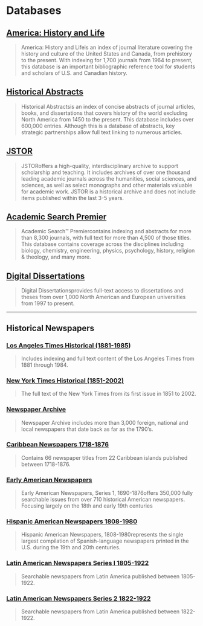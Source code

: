 # Databases

## [America: History and Life](http://summit.csuci.edu:2048/login?url=http://search.ebscohost.com/login.aspx?authtype=ip,uid&profile=ehost&defaultdb=31h)

> America: History and Lifeis an index of journal literature covering the history and culture of the United States and Canada, from prehistory to the present. With indexing for 1,700 journals from 1964 to present, this database is an important bibliographic reference tool for students and scholars of U.S. and Canadian history.

## [Historical Abstracts](http://summit.csuci.edu:2048/login?url=http://search.ebscohost.com/login.aspx?authtype=ip,uid&profile=ehost&defaultdb=hia)

> Historical Abstractsis an index of concise abstracts of journal articles, books, and dissertations that covers history of the world excluding North America from 1450 to the present. This database includes over 600,000 entries. Although this is a database of abstracts, key strategic partnerships allow full text linking to numerous articles.

## [JSTOR](http://summit.csuci.edu:2048/login?url=http://www.jstor.org/search)

> JSTORoffers a high-quality, interdisciplinary archive to support scholarship and teaching. It includes archives of over one thousand leading academic journals across the humanities, social sciences, and sciences, as well as select monographs and other materials valuable for academic work. JSTOR is a historical archive and does not include items published within the last 3-5 years.

## [Academic Search Premier](http://summit.csuci.edu:2048/login?url=http://search.ebscohost.com/login.aspx?authtype=ip,uid&profile=ehost&defaultdb=aph)

> Academic Search™ Premiercontains indexing and abstracts for more than 8,300 journals, with full text for more than 4,500 of those titles. This database contains coverage across the disciplines including biology, chemistry, engineering, physics, psychology, history, religion & theology, and many more.

## [Digital Dissertations](http://summit.csuci.edu:2048/login?url=http://search.proquest.com/pqdthss?accountid=7284)

> Digital Dissertationsprovides full-text access to dissertations and theses from over 1,000 North American and European universities from 1997 to present.

---

## Historical Newspapers

### [Los Angeles Times Historical \(1881-1985](http://summit.csuci.edu:2048/login?url=http://search.proquest.com/hnplatimes?accountid=7284)\)

> Includes indexing and full text content of the Los Angeles Times from 1881 through 1984.

### [New York Times Historical \(1851-2002\)](http://summit.csuci.edu:2048/login?url=http://search.proquest.com/hnpnewyorktimeswindex?accountid=7284)

> The full text of the New York Times from its first issue in 1851 to 2002.

### [Newspaper Archive](http://summit.csuci.edu:2048/login?url=http://access.Newspaperarchive.com)

> Newspaper Archive includes more than 3,000 foreign, national and local newspapers that date back as far as the 1790’s.

### [Caribbean Newspapers 1718-1876](http://summit.csuci.edu:2048/login?url=http://infoweb.newsbank.com/?db=EANX&d_collections=EANACN)

> Contains 66 newspaper titles from 22 Caribbean islands published between 1718-1876.

### [Early American Newspapers](http://summit.csuci.edu:2048/login?url=http://infoweb.newsbank.com/iw-search/we/HistArchive?p_product=EANX&p_action=timeframes&p_theme=ahnp&p_nbid=B56S50IJMTE4MTY4MTExNi42OTIxNTM6MToxMzoyMDkuMTI5LjExNS4y&p_clear_search=&s_search_type=timeframes&s_category=none&d_refprod=EANX&s_browseRef=)

> Early American Newspapers, Series 1, 1690-1876offers 350,000 fully searchable issues from over 710 historical American newspapers. Focusing largely on the 18th and early 19th centuries

### [Hispanic American Newspapers 1808-1980](http://summit.csuci.edu:2048/login?url=http://infoweb.newsbank.com/?db=EANX&d_collections=EANASP)

> Hispanic American Newspapers, 1808-1980represents the single largest compilation of Spanish-language newspapers printed in the U.S. during the 19th and 20th centuries.

### [Latin American Newspapers Series I 1805-1922](http://summit.csuci.edu:2048/login?url=http://infoweb.newsbank.com?db=WHNPX&d_collections=WHNPLAN1)

> Searchable newspapers from Latin America published between 1805-1922.

### [Latin American Newspapers Series 2 1822-1922](http://summit.csuci.edu:2048/login?url=http://infoweb.newsbank.com?db=WHNPX&d_collections=WHNPLAN2)

> Searchable newspapers from Latin America published between 1822-1922.
